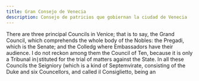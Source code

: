 ```yaml
---
title: Gran Consejo de Venecia
description: Consejo de patricios que gobiernan la ciudad de Venecia
---
```


There are three principal Councils in Venice; that is to say, the Grand Council, which comprehends the whole body of the Nobles: the Pregadi, which is the Senate; and the Colledg where Embassadors have their audience. I do not reckon among them the Council of Ten, because it is only a Tribunal in∣stituted for the trial of matters against the State. In all these Councils the Seigniory (which is a kind of Septemvirate, consisting of the Duke and six Councellors, and called il Consiglietto, being an
